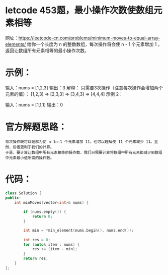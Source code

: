letcode 453题，最小操作次数使数组元素相等
======
网址：https://leetcode-cn.com/problems/minimum-moves-to-equal-array-elements/
给你一个长度为 n 的整数数组，每次操作将会使 n - 1 个元素增加 1 。返回让数组所有元素相等的最小操作次数。

示例：
====
输入：nums = [1,2,3]
输出：3
解释：
只需要3次操作（注意每次操作会增加两个元素的值）：
[1,2,3]  =>  [2,3,3]  =>  [3,4,3]  =>  [4,4,4]
示例 2：

输入：nums = [1,1,1]
输出：0

 
官方解题思路：
==
    每次操作既可以理解为使 n-1n−1 个元素增加 11，也可以理解使 11 个元素减少 11。显然，后者更利于我们的计算。
    于是，要计算让数组中所有元素相等的操作数，我们只需要计算将数组中所有元素都减少到数组中元素最小值所需的操作数。
    
    
代码：
===
~~~c++
class Solution {
public:
    int minMoves(vector<int>& nums) {
        
        if (nums.empty()) {
            return 0;
        }

        int min = *min_element(nums.begin(), nums.end());
        
        int res = 0;
        for (auto& item : nums) {
            res += (item - min);
        }
        return res;
    }
};

